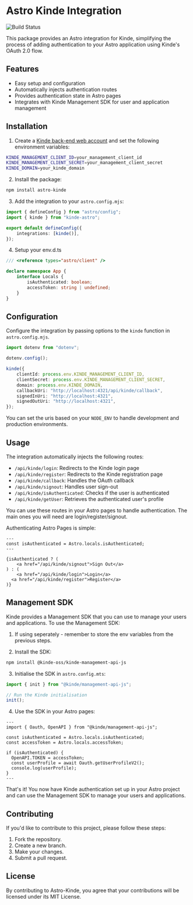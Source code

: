 # Astro Kinde Integration

![Build Status](https://img.shields.io/badge/build-passing-brightgreen)

This package provides an Astro integration for Kinde, simplifying the process of adding authentication to your Astro application using Kinde's OAuth 2.0 flow.

## Features

-   Easy setup and configuration
-   Automatically injects authentication routes
-   Provides authentication state in Astro pages
-   Integrates with Kinde Management SDK for user and application management

## Installation

1. Create a [Kinde back-end web account](https://kinde.com/) and set the following environment variables:

```bash
KINDE_MANAGEMENT_CLIENT_ID=your_management_client_id
KINDE_MANAGEMENT_CLIENT_SECRET=your_management_client_secret
KINDE_DOMAIN=your_kinde_domain
```

2. Install the package:

```bash
npm install astro-kinde
```

3. Add the integration to your `astro.config.mjs`:

```ts
import { defineConfig } from "astro/config";
import { kinde } from "kinde-astro";

export default defineConfig({
    integrations: [kinde()],
});
```

4. Setup your env.d.ts

```ts
/// <reference types="astro/client" />

declare namespace App {
    interface Locals {
        isAuthenticated: boolean;
        accessToken: string | undefined;
    }
}
```

## Configuration

Configure the integration by passing options to the `kinde` function in `astro.config.mjs`.

```ts
import dotenv from "dotenv";

dotenv.config();

kinde({
    clientId: process.env.KINDE_MANAGEMENT_CLIENT_ID,
    clientSecret: process.env.KINDE_MANAGEMENT_CLIENT_SECRET,
    domain: process.env.KINDE_DOMAIN,
    callbackUri: "http://localhost:4321/api/kinde/callback",
    signedInUri: "http://localhost:4321",
    signedOutUri: "http://localhost:4321",
});
```

You can set the uris based on your `NODE_ENV` to handle development and production environments.

## Usage

The integration automatically injects the following routes:

-   `/api/kinde/login`: Redirects to the Kinde login page
-   `/api/kinde/register`: Redirects to the Kinde registration page
-   `/api/kinde/callback`: Handles the OAuth callback
-   `/api/kinde/signout`: Handles user sign-out
-   `/api/kinde/isAuthenticated`: Checks if the user is authenticated
-   `/api/kinde/getUser`: Retrieves the authenticated user's profile

You can use these routes in your Astro pages to handle authentication. The main ones you will need are login/register/signout.

Authenticating Astro Pages is simple:

```astro
---
const isAuthenticated = Astro.locals.isAuthenticated;
---

{isAuthenticated ? (
	<a href="/api/kinde/signout">Sign Out</a>
) : (
	<a href="/api/kinde/login">Login</a>
  <a href="/api/kinde/register">Register</a>
)}
```

## Management SDK

Kinde provides a Management SDK that you can use to manage your users and applications.
To use the Management SDK:

1. If using seperately - remember to store the env variables from the previous steps.

2. Install the SDK:

```bash
npm install @kinde-oss/kinde-management-api-js
```

3. Initialise the SDK in `astro.config.mts`:

```ts
import { init } from "@kinde/management-api-js";

// Run the Kinde initialisation
init();
```

4. Use the SDK in your Astro pages:

```astro
---
import { Oauth, OpenAPI } from "@kinde/management-api-js";

const isAuthenticated = Astro.locals.isAuthenticated;
const accessToken = Astro.locals.accessToken;

if (isAuthenticated) {
  OpenAPI.TOKEN = accessToken;
  const userProfile = await Oauth.getUserProfileV2();
  console.log(userProfile);
}
---
```

That's it! You now have Kinde authentication set up in your Astro project and can use the Management SDK to manage your users and applications.

## Contributing

If you'd like to contribute to this project, please follow these steps:

1. Fork the repository.
2. Create a new branch.
3. Make your changes.
4. Submit a pull request.

## License

By contributing to Astro-Kinde, you agree that your contributions will be licensed under its MIT License.
